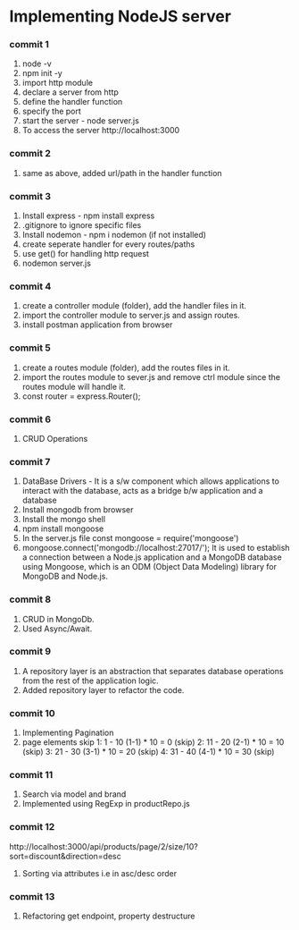 # Implementing NodeJS server 
### commit 1
1. node -v
2. npm init -y
3. import http module
4. declare a server from http
5. define the handler function
6. specify the port
7. start the server - node server.js
8. To access the server http://localhost:3000

### commit 2
1. same as above, added url/path in the handler function

### commit 3
1. Install express - npm install express
2. .gitignore to ignore specific files
3. Install nodemon - npm i nodemon (if not installed)
4. create seperate handler for every routes/paths
5. use get() for handling http request
6. nodemon server.js

### commit 4
1. create a controller module (folder), add the handler files in it.
2. import the controller module to server.js and assign routes.
3. install postman application from browser

### commit 5
1. create a routes module (folder), add the routes files in it.
2. import the routes module to sever.js and remove ctrl module since
   the routes module will handle it.
3. const router = express.Router();

### commit 6
1. CRUD Operations

### commit 7
1. DataBase Drivers - It is a s/w component which allows applications to interact with the database,
acts as a bridge b/w application and a database
2. Install mongodb from browser
3. Install the mongo shell 
4. npm install mongoose
5. In the server.js file
   const mongoose = require('mongoose')
6. mongoose.connect('mongodb://localhost:27017/<db-name>'); 
   It is used to establish a connection between a Node.js application and a MongoDB database using Mongoose, which is an ODM (Object Data Modeling) library for MongoDB and Node.js.

### commit 8
1. CRUD in MongoDb.
2. Used Async/Await.

### commit 9
1. A repository layer is an abstraction that separates database operations from the rest of the application logic.
2. Added repository layer to refactor the code.

### commit 10
1. Implementing Pagination
2. page     elements         skip
	 1:    1 - 10 (1-1) * 10 = 0 (skip)
	 2:    11 - 20 (2-1) * 10 = 10 (skip)
	 3:    21 - 30 (3-1) * 10 = 20 (skip)
	 4:    31 - 40 (4-1) * 10 = 30 (skip)

### commit 11
1. Search via model and brand 
2. Implemented using RegExp in productRepo.js

### commit 12
http://localhost:3000/api/products/page/2/size/10?sort=discount&direction=desc
1. Sorting via attributes i.e in asc/desc order

### commit 13
1. Refactoring get endpoint, property destructure
